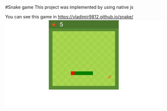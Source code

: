 #Snake game
This project was implemented by using native js

You can see this game in https://vladimir9812.github.io/snake/
![](/read.png)
